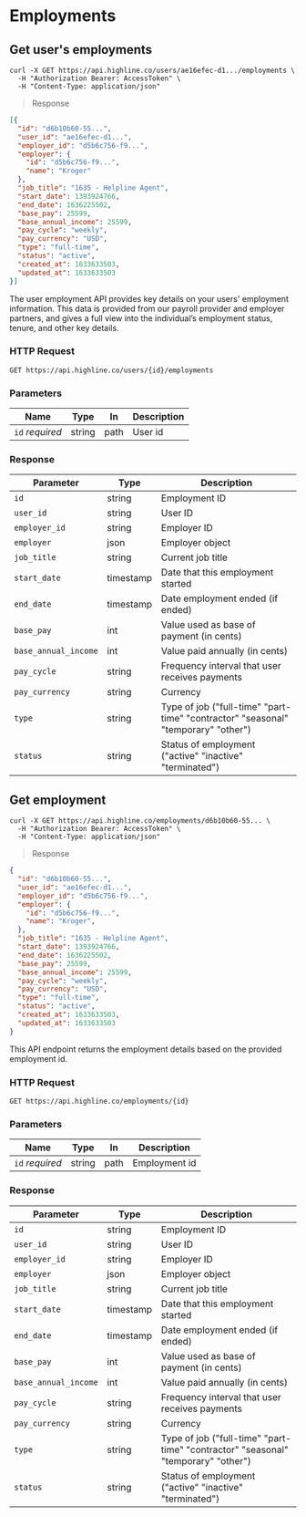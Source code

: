 # Employments

## Get user's employments

```shell
curl -X GET https://api.highline.co/users/ae16efec-d1.../employments \
  -H "Authorization Bearer: AccessToken" \
  -H "Content-Type: application/json"
```

> Response

```json
[{
  "id": "d6b10b60-55...",
  "user_id": "ae16efec-d1...",
  "employer_id": "d5b6c756-f9...",
  "employer": {
    "id": "d5b6c756-f9...",
    "name": "Kroger"
  },
  "job_title": "1635 - Helpline Agent",
  "start_date": 1393924766,
  "end_date": 1636225502,
  "base_pay": 25599,
  "base_annual_income": 25599,
  "pay_cycle": "weekly",
  "pay_currency": "USD",
  "type": "full-time",
  "status": "active",
  "created_at": 1633633503,
  "updated_at": 1633633503
}]
```

The user employment API provides key details on your users' employment information. This data is provided from our payroll provider and employer partners, and gives a full view into the individual’s employment status, tenure, and other key details.

### HTTP Request

`GET https://api.highline.co/users/{id}/employments`

### Parameters

Name | Type | In | Description
--------- | ------- | ------- | ------
`id` *required* | string | path | User id

### Response

Parameter | Type | Description
--------- | ------- | -----------
`id` | string | Employment ID
`user_id` | string | User ID
`employer_id` | string | Employer ID
`employer` | json | Employer object
`job_title` | string | Current job title
`start_date` | timestamp | Date that this employment started
`end_date` | timestamp | Date employment ended (if ended)
`base_pay` | int | Value used as base of payment (in cents)
`base_annual_income` | int | Value paid annually (in cents)
`pay_cycle` | string | Frequency interval that user receives payments
`pay_currency` | string | Currency
`type` | string | Type of job ("full-time" "part-time" "contractor" "seasonal" "temporary" "other")
`status` | string | Status of employment ("active" "inactive" "terminated")


## Get employment

```shell
curl -X GET https://api.highline.co/employments/d6b10b60-55... \
  -H "Authorization Bearer: AccessToken" \
  -H "Content-Type: application/json"
```

> Response

```json
{
  "id": "d6b10b60-55...",
  "user_id": "ae16efec-d1...",
  "employer_id": "d5b6c756-f9...",
  "employer": {
    "id": "d5b6c756-f9...",
    "name": "Kroger",
  },
  "job_title": "1635 - Helpline Agent",
  "start_date": 1393924766,
  "end_date": 1636225502,
  "base_pay": 25599,
  "base_annual_income": 25599,
  "pay_cycle": "weekly",
  "pay_currency": "USD",
  "type": "full-time",
  "status": "active",
  "created_at": 1633633503,
  "updated_at": 1633633503
}
```

This API endpoint returns the employment details based on the provided employment id.

### HTTP Request

`GET https://api.highline.co/employments/{id}`

### Parameters

Name | Type | In | Description
--------- | ------- | ------- | ------
`id` *required* | string | path | Employment id

### Response

Parameter | Type | Description
--------- | ------- | -----------
`id` | string | Employment ID
`user_id` | string | User ID
`employer_id` | string | Employer ID
`employer` | json | Employer object
`job_title` | string | Current job title
`start_date` | timestamp | Date that this employment started
`end_date` | timestamp | Date employment ended (if ended)
`base_pay` | int | Value used as base of payment (in cents)
`base_annual_income` | int | Value paid annually (in cents)
`pay_cycle` | string | Frequency interval that user receives payments
`pay_currency` | string | Currency
`type` | string | Type of job ("full-time" "part-time" "contractor" "seasonal" "temporary" "other")
`status` | string | Status of employment ("active" "inactive" "terminated")
